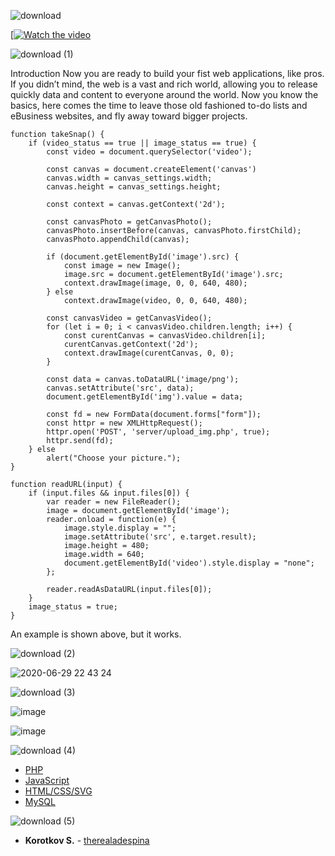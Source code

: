 ![download](https://user-images.githubusercontent.com/49564849/86055679-d3bb8800-ba64-11ea-9bf8-3bc1a8c69f22.gif)

[[![Watch the video](https://user-images.githubusercontent.com/49564849/86060311-21d48980-ba6d-11ea-95c5-6b0721ec637b.jpg)](https://drive.google.com/file/d/1otgdgVskQF4uQHWCK579x3CKw8Erln4b/view?usp=sharing)
 
![download (1)](https://user-images.githubusercontent.com/49564849/86055684-d61de200-ba64-11ea-9b5c-3522d1350b28.gif)

Introduction
Now you are ready to build your fist web applications, like pros. If you didn’t mind, the
web is a vast and rich world, allowing you to release quickly data and content to everyone
around the world.
Now you know the basics, here comes the time to leave those old fashioned to-do lists
and eBusiness websites, and fly away toward bigger projects.

```
function takeSnap() {
    if (video_status == true || image_status == true) {
        const video = document.querySelector('video');
        
        const canvas = document.createElement('canvas')
        canvas.width = canvas_settings.width;
        canvas.height = canvas_settings.height;

        const context = canvas.getContext('2d');  

        const canvasPhoto = getCanvasPhoto();
        canvasPhoto.insertBefore(canvas, canvasPhoto.firstChild);
        canvasPhoto.appendChild(canvas);

        if (document.getElementById('image').src) {
            const image = new Image();
            image.src = document.getElementById('image').src;
            context.drawImage(image, 0, 0, 640, 480);
        } else
            context.drawImage(video, 0, 0, 640, 480);

        const canvasVideo = getCanvasVideo();            
        for (let i = 0; i < canvasVideo.children.length; i++) {
            const curentCanvas = canvasVideo.children[i];
            curentCanvas.getContext('2d');
            context.drawImage(curentCanvas, 0, 0);
        }            

        const data = canvas.toDataURL('image/png');
        canvas.setAttribute('src', data);
        document.getElementById('img').value = data;

        const fd = new FormData(document.forms["form"]);
        const httpr = new XMLHttpRequest();
        httpr.open('POST', 'server/upload_img.php', true);
        httpr.send(fd);
    } else
        alert("Choose your picture.");
}

function readURL(input) {
    if (input.files && input.files[0]) {
        var reader = new FileReader();
        image = document.getElementById('image');
        reader.onload = function(e) {
            image.style.display = "";
            image.setAttribute('src', e.target.result);
            image.height = 480;
            image.width = 640;
            document.getElementById('video').style.display = "none";
        };

        reader.readAsDataURL(input.files[0]);
    }
    image_status = true;
}
```
An example is shown above, but it works.

![download (2)](https://user-images.githubusercontent.com/49564849/86055687-d7e7a580-ba64-11ea-9d73-216f1a2d4bd8.gif)

![2020-06-29 22 43 24](https://user-images.githubusercontent.com/49564849/86052348-84268d80-ba5f-11ea-8de3-ab0972567d0d.jpg)

![download (3)](https://user-images.githubusercontent.com/49564849/86055689-d9b16900-ba64-11ea-85e3-ab79b1afed0d.gif)

![image](https://user-images.githubusercontent.com/49564849/86052836-470ecb00-ba60-11ea-8853-2f786d8caf7a.png)

![image](https://user-images.githubusercontent.com/49564849/86052926-6574c680-ba60-11ea-9a32-c9aa5284b202.png)

![download (4)](https://user-images.githubusercontent.com/49564849/86055692-db7b2c80-ba64-11ea-9f86-d186279795e4.gif)

* [PHP]()
* [JavaScript](https://www.javascript.com/)
* [HTML/CSS/SVG]()
* [MySQL]()

![download (5)](https://user-images.githubusercontent.com/49564849/86055700-df0eb380-ba64-11ea-90a2-d7dea5d87722.gif)

* **Korotkov S.** - [therealadespina](https://github.com/therealadespina)
